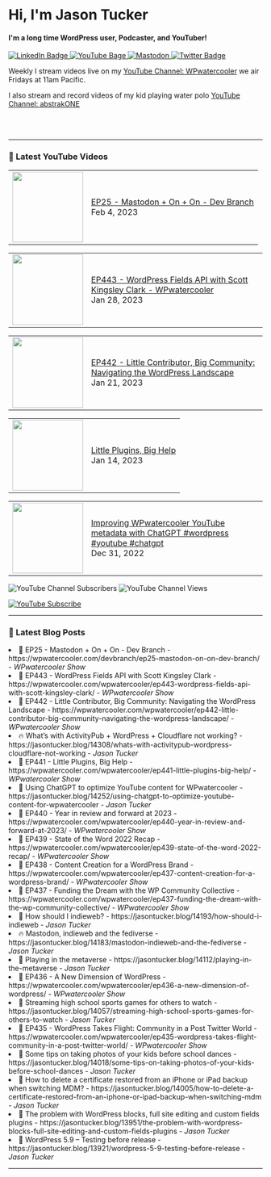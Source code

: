 # Hi, I'm Jason Tucker

#### I'm a long time WordPress user, Podcaster, and YouTuber!

<div id="badges">
  <a href="https://linkedin.com/jasontucker">
    <img src="https://img.shields.io/badge/LinkedIn-blue?style=for-the-badge&logo=linkedin&logoColor=white" alt="LinkedIn Badge"/>
  </a>
  <a href="https://youtube.com/wpwatercooler">
    <img src="https://img.shields.io/youtube/channel/views/UCJwt6pUOwhJgmcJ9j-uS5Jw?label=YouTube&logo=YOUTUBE&style=for-the-badge" alt="YouTube Bage">
  </a>
  <a href="https://simian.rodeo/@jasontucker">
<img alt="Mastodon" src="https://img.shields.io/mastodon/follow/109265629430158597?domain=https%3A%2F%2Fsimian.rodeo&label=Follow%20%40jasontucker%40simianrodeo%20on%20Mastodon&logo=mastodon&style=for-the-badge">
  </a>
  <a href="https://twitter.com/jasontucker">
    <img src="https://img.shields.io/badge/Twitter-blue?style=for-the-badge&logo=twitter&logoColor=white" alt="Twitter Badge"/>
  </a>
</div>


Weekly I stream videos live on my [YouTube Channel: WPwatercooler](https://youtube.com/wpwatercooler) we air Fridays at 11am Pacific.

I also stream and record videos of my kid playing water polo [YouTube Channel: abstrakONE](https://youtube.com/abstrakone)



<br />
<br />

---

### 🎥 Latest YouTube Videos

<!-- YOUTUBE:START --><table><tr><td><a href="https://www.youtube.com/watch?v=c0t-mgwv6Kc"><img width="140px" src="https://i.ytimg.com/vi/c0t-mgwv6Kc/mqdefault.jpg"></a></td>
<td><a href="https://www.youtube.com/watch?v=c0t-mgwv6Kc">EP25 - Mastodon + On + On - Dev Branch</a><br/>Feb 4, 2023</td></tr></table>
<table><tr><td><a href="https://www.youtube.com/watch?v=NYAslrYgs8s"><img width="140px" src="https://i.ytimg.com/vi/NYAslrYgs8s/mqdefault.jpg"></a></td>
<td><a href="https://www.youtube.com/watch?v=NYAslrYgs8s">EP443 - WordPress Fields API with Scott Kingsley Clark - WPwatercooler</a><br/>Jan 28, 2023</td></tr></table>
<table><tr><td><a href="https://www.youtube.com/watch?v=Sfln2Kpnllk"><img width="140px" src="https://i.ytimg.com/vi/Sfln2Kpnllk/mqdefault.jpg"></a></td>
<td><a href="https://www.youtube.com/watch?v=Sfln2Kpnllk">EP442 - Little Contributor, Big Community: Navigating the WordPress Landscape</a><br/>Jan 21, 2023</td></tr></table>
<table><tr><td><a href="https://www.youtube.com/watch?v=_OnYhhePrDQ"><img width="140px" src="https://i.ytimg.com/vi/_OnYhhePrDQ/mqdefault.jpg"></a></td>
<td><a href="https://www.youtube.com/watch?v=_OnYhhePrDQ">Little Plugins, Big Help</a><br/>Jan 14, 2023</td></tr></table>
<table><tr><td><a href="https://www.youtube.com/watch?v=uYYPsSMCOWA"><img width="140px" src="https://i.ytimg.com/vi/uYYPsSMCOWA/mqdefault.jpg"></a></td>
<td><a href="https://www.youtube.com/watch?v=uYYPsSMCOWA">Improving WPwatercooler YouTube metadata with ChatGPT #wordpress #youtube #chatgpt</a><br/>Dec 31, 2022</td></tr></table>
<!-- YOUTUBE:END -->


![YouTube Channel Subscribers](https://img.shields.io/youtube/channel/subscribers/UCJwt6pUOwhJgmcJ9j-uS5Jw?style=social)
![YouTube Channel Views](https://img.shields.io/youtube/channel/views/UCJwt6pUOwhJgmcJ9j-uS5Jw?style=social)
<br />

[![YouTube Subscribe](https://img.shields.io/badge/YouTube_@wpwatercooler-SUBSCRIBE-red?logo=youtube&style=for-the-badge&logoColor=red)](https://www.youtube.com/wpwatercooler?sub_confirmation=1) 




---

### 📑 Latest Blog Posts

<!-- BLOG-POST-LIST:START --><li>🚀 EP25 - Mastodon + On + On - Dev Branch - https://wpwatercooler.com/devbranch/ep25-mastodon-on-on-dev-branch/ - <em>WPwatercooler Show</em></li><li>💫 EP443 - WordPress Fields API with Scott Kingsley Clark - https://wpwatercooler.com/wpwatercooler/ep443-wordpress-fields-api-with-scott-kingsley-clark/ - <em>WPwatercooler Show</em></li><li>🚀 EP442 - Little Contributor, Big Community: Navigating the WordPress Landscape - https://wpwatercooler.com/wpwatercooler/ep442-little-contributor-big-community-navigating-the-wordpress-landscape/ - <em>WPwatercooler Show</em></li><li>🔥 What’s with ActivityPub + WordPress + Cloudflare not working? - https://jasontucker.blog/14308/whats-with-activitypub-wordpress-cloudflare-not-working - <em>Jason Tucker</em></li><li>💫 EP441 - Little Plugins, Big Help - https://wpwatercooler.com/wpwatercooler/ep441-little-plugins-big-help/ - <em>WPwatercooler Show</em></li><li>💯 Using ChatGPT to optimize YouTube content for WPwatercooler - https://jasontucker.blog/14252/using-chatgpt-to-optimize-youtube-content-for-wpwatercooler - <em>Jason Tucker</em></li><li>🚀 EP440 - Year in review and forward at 2023 - https://wpwatercooler.com/wpwatercooler/ep440-year-in-review-and-forward-at-2023/ - <em>WPwatercooler Show</em></li><li>💫 EP439 - State of the Word 2022 Recap - https://wpwatercooler.com/wpwatercooler/ep439-state-of-the-word-2022-recap/ - <em>WPwatercooler Show</em></li><li>💯 EP438 - Content Creation for a WordPress Brand - https://wpwatercooler.com/wpwatercooler/ep437-content-creation-for-a-wordpress-brand/ - <em>WPwatercooler Show</em></li><li>🚀 EP437 - Funding the Dream with the WP Community Collective - https://wpwatercooler.com/wpwatercooler/ep437-funding-the-dream-with-the-wp-community-collective/ - <em>WPwatercooler Show</em></li><li>💫 How should I indieweb? - https://jasontucker.blog/14193/how-should-i-indieweb - <em>Jason Tucker</em></li><li>🔥 Mastodon, indieweb and the fediverse - https://jasontucker.blog/14183/mastodon-indieweb-and-the-fediverse - <em>Jason Tucker</em></li><li>💯 Playing in the metaverse - https://jasontucker.blog/14112/playing-in-the-metaverse - <em>Jason Tucker</em></li><li>🚀 EP436 - A New Dimension of WordPress - https://wpwatercooler.com/wpwatercooler/ep436-a-new-dimension-of-wordpress/ - <em>WPwatercooler Show</em></li><li>💫 Streaming high school sports games for others to watch - https://jasontucker.blog/14057/streaming-high-school-sports-games-for-others-to-watch - <em>Jason Tucker</em></li><li>🌮 EP435 - WordPress Takes Flight: Community in a Post Twitter World - https://wpwatercooler.com/wpwatercooler/ep435-wordpress-takes-flight-community-in-a-post-twitter-world/ - <em>WPwatercooler Show</em></li><li>🚀 Some tips on taking photos of your kids before school dances - https://jasontucker.blog/14018/some-tips-on-taking-photos-of-your-kids-before-school-dances - <em>Jason Tucker</em></li><li>🚀 How to delete a certificate restored from an iPhone or iPad backup when switching MDM? - https://jasontucker.blog/14005/how-to-delete-a-certificate-restored-from-an-iphone-or-ipad-backup-when-switching-mdm - <em>Jason Tucker</em></li><li>🌮 The problem with WordPress blocks, full site editing and custom fields plugins - https://jasontucker.blog/13951/the-problem-with-wordpress-blocks-full-site-editing-and-custom-fields-plugins - <em>Jason Tucker</em></li><li>💯 WordPress 5.9 – Testing before release - https://jasontucker.blog/13921/wordpress-5-9-testing-before-release - <em>Jason Tucker</em></li><!-- BLOG-POST-LIST:END -->


---
